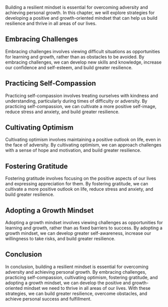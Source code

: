 
Building a resilient mindset is essential for overcoming adversity and achieving personal growth. In this chapter, we will explore strategies for developing a positive and growth-oriented mindset that can help us build resilience and thrive in all areas of our lives.

Embracing Challenges
--------------------

Embracing challenges involves viewing difficult situations as opportunities for learning and growth, rather than as obstacles to be avoided. By embracing challenges, we can develop new skills and knowledge, increase our confidence and self-esteem, and build greater resilience.

Practicing Self-Compassion
--------------------------

Practicing self-compassion involves treating ourselves with kindness and understanding, particularly during times of difficulty or adversity. By practicing self-compassion, we can cultivate a more positive self-image, reduce stress and anxiety, and build greater resilience.

Cultivating Optimism
--------------------

Cultivating optimism involves maintaining a positive outlook on life, even in the face of adversity. By cultivating optimism, we can approach challenges with a sense of hope and motivation, and build greater resilience.

Fostering Gratitude
-------------------

Fostering gratitude involves focusing on the positive aspects of our lives and expressing appreciation for them. By fostering gratitude, we can cultivate a more positive outlook on life, reduce stress and anxiety, and build greater resilience.

Adopting a Growth Mindset
-------------------------

Adopting a growth mindset involves viewing challenges as opportunities for learning and growth, rather than as fixed barriers to success. By adopting a growth mindset, we can develop greater self-awareness, increase our willingness to take risks, and build greater resilience.

Conclusion
----------

In conclusion, building a resilient mindset is essential for overcoming adversity and achieving personal growth. By embracing challenges, practicing self-compassion, cultivating optimism, fostering gratitude, and adopting a growth mindset, we can develop the positive and growth-oriented mindset we need to thrive in all areas of our lives. With these strategies, we can build greater resilience, overcome obstacles, and achieve personal success and fulfillment.
